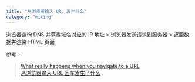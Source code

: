 ```yaml
---
title: "从浏览器输入 URL 发生什么"
category: "mixing"
---
```


浏览器查询 DNS 并获得域名对应的 IP 地址 > 浏览器发送请求到服务器 > 返回数据并渲染 HTML 页面

参考：

> [What really happens when you navigate to a URL](http://igoro.com/archive/what-really-happens-when-you-navigate-to-a-url/)  
> [从浏览器输入 URL 回车发生了什么](http://www.cnblogs.com/jiekk/p/4709866.html)  
